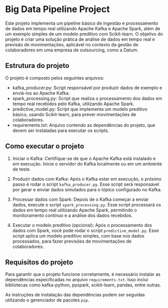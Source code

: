 # Big Data Pipeline Project

Este projeto implementa um pipeline básico de ingestão e processamento de dados em tempo real utilizando Apache Kafka e Apache Spark, além de um exemplo simples de um modelo preditivo com Scikit-learn. O objetivo do projeto é criar uma solução prática de análise de dados em tempo real e previsão de movimentações, aplicável no contexto da gestão de colaboradores em uma empresa de outsourcing, como a Datum.

## Estrutura do projeto

O projeto é composto pelos seguintes arquivos:

- kafka_producer.py: Script responsável por produzir dados de exemplo e enviá-los ao Apache Kafka.
- spark_processing.py: Script que realiza o processamento dos dados em tempo real recebidos pelo Kafka, utilizando Apache Spark.
- predictive_model.py: Script que implementa um modelo preditivo básico, usando Scikit-learn, para prever movimentações de colaboradores.
- requirements.txt: Arquivo contendo as dependências do projeto, que devem ser instaladas para executar os scripts.

## Como executar o projeto

1. Iniciar o Kafka: Certifique-se de que o Apache Kafka está instalado e em execução. Inicie o servidor do Kafka localmente ou em um ambiente de teste.

2. Produzir dados com Kafka: Após o Kafka estar em execução, o próximo passo é rodar o script `kafka_producer.py`. Esse script será responsável por gerar e enviar dados simulados para o tópico configurado no Kafka.

3. Processar dados com Spark: Depois de o Kafka começar a enviar dados, execute o script `spark_processing.py`. Esse script processará os dados em tempo real utilizando Apache Spark, permitindo o monitoramento contínuo e a análise dos dados recebidos.

4. Executar o modelo preditivo (opcional): Após o processamento dos dados com Spark, você pode rodar o script `predictive_model.py`. Esse script aplica um modelo preditivo simples, com base nos dados processados, para fazer previsões de movimentações de colaboradores.

## Requisitos do projeto

Para garantir que o projeto funcione corretamente, é necessário instalar as dependências especificadas no arquivo `requirements.txt`. Isso inclui bibliotecas como kafka-python, pyspark, scikit-learn, pandas, entre outras.

As instruções de instalação das dependências podem ser seguidas utilizando o gerenciador de pacotes `pip`.

